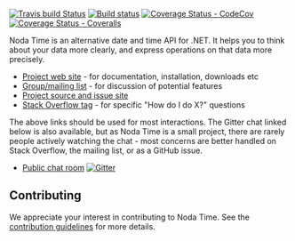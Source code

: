 [![Travis build Status](https://travis-ci.org/nodatime/nodatime.svg?branch=master)](https://travis-ci.org/nodatime/nodatime)
[![Build status](https://ci.appveyor.com/api/projects/status/kw664whqre92a00m?svg=true)](https://ci.appveyor.com/project/nodatime/nodatime)
[![Coverage Status - CodeCov](https://codecov.io/gh/nodatime/nodatime/branch/master/graph/badge.svg)](https://codecov.io/gh/nodatime/nodatime)
[![Coverage Status - Coveralls](https://coveralls.io/repos/github/codeconditioner/nodatime/badge.svg?branch=master)](https://coveralls.io/github/codeconditioner/nodatime?branch=master)

Noda Time is an alternative date and time API for .NET. It helps you to
think about your data more clearly, and express operations on that data more
precisely.

* [Project web site](http://nodatime.org) - for documentation, installation, downloads etc
* [Group/mailing list](https://groups.google.com/group/noda-time) - for discussion of potential features 
* [Project source and issue site](https://github.com/nodatime/nodatime)
* [Stack Overflow tag](http://stackoverflow.com/questions/tagged/nodatime) - for specific "How do I do X?" questions

The above links should be used for most interactions. The Gitter chat linked below is also available,
but as Noda Time is a small project, there are rarely people actively watching the chat - most concerns
are better handled on Stack Overflow, the mailing list, or as a GitHub issue.

* [Public chat room](https://gitter.im/nodatime/nodatime) [![Gitter](https://badges.gitter.im/Join%20Chat.svg)](https://gitter.im/nodatime/nodatime?utm_source=badge&utm_medium=badge&utm_campaign=pr-badge)

## Contributing

We appreciate your interest in contributing to Noda Time. See the [contribution guidelines](https://github.com/nodatime/nodatime/blob/master/CONTRIBUTING.md) for more details.
